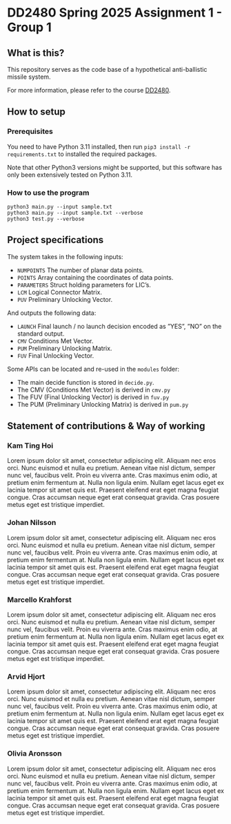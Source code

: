 # DD2480 Spring 2025 Assignment 1 - Group 1

## What is this?

This repository serves as the code base of a hypothetical anti-ballistic missile system.

For more information, please refer to the course [DD2480](https://www.kth.se/student/kurser/kurs/DD2480?startterm=20251&l=en).

## How to setup

### Prerequisites

You need to have Python 3.11 installed, then run `pip3 install -r requirements.txt` to installed the required packages.

Note that other Python3 versions might be supported, but this software has only been extensively tested on Python 3.11.

### How to use the program

```
python3 main.py --input sample.txt
python3 main.py --input sample.txt --verbose
python3 test.py --verbose
```

## Project specifications

The system takes in the following inputs:

- `NUMPOINTS` The number of planar data points.
- `POINTS` Array containing the coordinates of data points.
- `PARAMETERS` Struct holding parameters for LIC’s.
- `LCM` Logical Connector Matrix.
- `PUV` Preliminary Unlocking Vector.

And outputs the following data:

- `LAUNCH` Final launch / no launch decision encoded as ”YES”, ”NO” on the standard output.
- `CMV` Conditions Met Vector.
- `PUM` Preliminary Unlocking Matrix.
- `FUV` Final Unlocking Vector.

Some APIs can be located and re-used in the `modules` folder:

- The main decide function is stored in `decide.py`.
- The CMV (Conditions Met Vector) is derived in `cmv.py`
- The FUV (Final Unlocking Vector) is derived in `fuv.py`
- The PUM (Preliminary Unlocking Matrix) is derived in `pum.py`

## Statement of contributions & Way of working

### Kam Ting Hoi

Lorem ipsum dolor sit amet, consectetur adipiscing elit. Aliquam nec eros orci. Nunc euismod et nulla eu pretium. Aenean vitae nisl dictum, semper nunc vel, faucibus velit. Proin eu viverra ante. Cras maximus enim odio, at pretium enim fermentum at. Nulla non ligula enim. Nullam eget lacus eget ex lacinia tempor sit amet quis est. Praesent eleifend erat eget magna feugiat congue. Cras accumsan neque eget erat consequat gravida. Cras posuere metus eget est tristique imperdiet.

### Johan Nilsson

Lorem ipsum dolor sit amet, consectetur adipiscing elit. Aliquam nec eros orci. Nunc euismod et nulla eu pretium. Aenean vitae nisl dictum, semper nunc vel, faucibus velit. Proin eu viverra ante. Cras maximus enim odio, at pretium enim fermentum at. Nulla non ligula enim. Nullam eget lacus eget ex lacinia tempor sit amet quis est. Praesent eleifend erat eget magna feugiat congue. Cras accumsan neque eget erat consequat gravida. Cras posuere metus eget est tristique imperdiet.

### Marcello Krahforst

Lorem ipsum dolor sit amet, consectetur adipiscing elit. Aliquam nec eros orci. Nunc euismod et nulla eu pretium. Aenean vitae nisl dictum, semper nunc vel, faucibus velit. Proin eu viverra ante. Cras maximus enim odio, at pretium enim fermentum at. Nulla non ligula enim. Nullam eget lacus eget ex lacinia tempor sit amet quis est. Praesent eleifend erat eget magna feugiat congue. Cras accumsan neque eget erat consequat gravida. Cras posuere metus eget est tristique imperdiet.

### Arvid Hjort

Lorem ipsum dolor sit amet, consectetur adipiscing elit. Aliquam nec eros orci. Nunc euismod et nulla eu pretium. Aenean vitae nisl dictum, semper nunc vel, faucibus velit. Proin eu viverra ante. Cras maximus enim odio, at pretium enim fermentum at. Nulla non ligula enim. Nullam eget lacus eget ex lacinia tempor sit amet quis est. Praesent eleifend erat eget magna feugiat congue. Cras accumsan neque eget erat consequat gravida. Cras posuere metus eget est tristique imperdiet.

### Olivia Aronsson

Lorem ipsum dolor sit amet, consectetur adipiscing elit. Aliquam nec eros orci. Nunc euismod et nulla eu pretium. Aenean vitae nisl dictum, semper nunc vel, faucibus velit. Proin eu viverra ante. Cras maximus enim odio, at pretium enim fermentum at. Nulla non ligula enim. Nullam eget lacus eget ex lacinia tempor sit amet quis est. Praesent eleifend erat eget magna feugiat congue. Cras accumsan neque eget erat consequat gravida. Cras posuere metus eget est tristique imperdiet.
